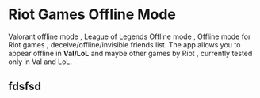 # Riot Games Offline Mode
Valorant offline mode , League of Legends Offline mode , Offline mode for Riot games , deceive/offline/invisible friends list.
The app allows you to appear offline in **Val/LoL** and maybe other games by Riot , currently tested only in Val and LoL.


## fdsfsd


